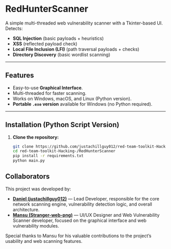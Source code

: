 # RedHunterScanner

A simple multi-threaded web vulnerability scanner with a Tkinter-based UI.  
Detects:
- **SQL Injection** (basic payloads + heuristics)
- **XSS** (reflected payload check)
- **Local File Inclusion (LFI)** (path traversal payloads + checks)
- **Directory Discovery** (basic wordlist scanning)

---

## Features
- Easy-to-use **Graphical Interface**.
- Multi-threaded for faster scanning.
- Works on Windows, macOS, and Linux (Python version).
- **Portable `.exe` version** available for Windows (no Python required).

---

## Installation (Python Script Version)
1. **Clone the repository:**
   ```bash
   git clone https://github.com/justachillguy012/red-team-toolkit-Hacking-.git
   cd red-team-toolkit-Hacking-/RedHunterScanner
   pip install -r requirements.txt
   python main.py

## Collaborators

This project was developed by:

- [**Daniel (justachillguy012)**](https://github.com/justachillguy012) — Lead Developer, responsible for the core network scanning engine, vulnerability detection logic, and overall architecture.  
- [**Mansu (Stranger-web-png)**](https://github.com/Stranger-web-png) — UI/UX Designer and Web Vulnerability Scanner developer, focused on the graphical interface and web vulnerability modules.

Special thanks to Mansu for his valuable contributions to the project’s usability and web scanning features.
